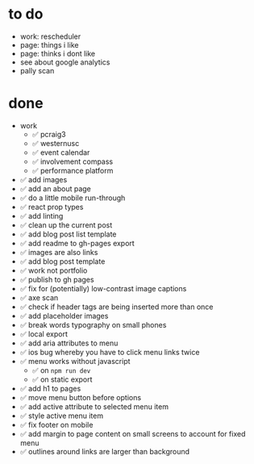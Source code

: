 # to do

- work: rescheduler
- page: things i like
- page: thinks i dont like
- see about google analytics
- pally scan

# done

- work
    - ✅ pcraig3
    - ✅ westernusc
    - ✅ event calendar
    - ✅ involvement compass
    - ✅ performance platform
- ✅ add images
- ✅ add an about page
- ✅ do a little mobile run-through
- ✅ react prop types
- ✅ add linting
- ✅ clean up the current post
- ✅ add blog post list template
- ✅ add readme to gh-pages export
- ✅ images are also links
- ✅ add blog post template
- ✅ work not portfolio
- ✅ publish to gh pages
- ✅ fix for (potentially) low-contrast image captions
- ✅ axe scan
- ✅ check if header tags are being inserted more than once
- ✅ add placeholder images
- ✅ break words typography on small phones
- ✅ local export
- ✅ add aria attributes to menu
- ✅ ios bug whereby you have to click menu links twice
- ✅ menu works without javascript
  - ✅ on `npm run dev`
  - ✅ on static export
- ✅ add h1 to pages
- ✅ move menu button before options
- ✅ add active attribute to selected menu item
- ✅ style active menu item
- ✅ fix footer on mobile
- ✅ add margin to page content on small screens to account for fixed menu
- ✅ outlines around links are larger than background
